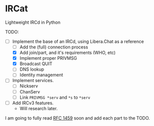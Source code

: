 # IRCat

Lightweight IRCd in Python

TODO:
- [ ] Implement the base of an IRCd, using Libera.Chat as a reference
  -  [ ] Add the (full) connection process
  -  [x] Add join/part, and it's requirements (WHO, etc)
  -  [x] Implement proper PRIVMSG
  -  [x] Broadcast QUIT
  -  [ ] DNS lookup
  -  [ ] Identity management
- [ ] Implement services.
  -  [ ] Nickserv
  -  [ ] ChanServ
  -  [ ] Link `PRIVMSG *serv` and `*s` to `*serv`
- [ ] Add IRCv3 features.
  -  Will research later.

I am going to fully read [RFC 1459](https://datatracker.ietf.org/doc/html/rfc1459) soon and add each part to the TODO.